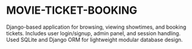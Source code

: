 # MOVIE-TICKET-BOOKING
Django-based application for browsing, viewing showtimes, and booking tickets. Includes user login/signup,  admin panel, and session handling. Used SQLite and Django ORM for lightweight modular database design.
